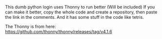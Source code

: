 This dumb python login uses Thonny to run better (Will be included)
If you can make it better, copy the whole code and create a repository, then paste the link in the comments.
And it has some stuff in the code like tetris.

The Thonny is from here: https://github.com/thonny/thonny/releases/tag/v4.1.6
